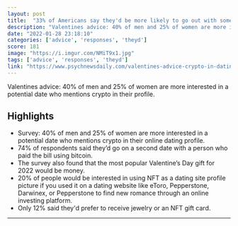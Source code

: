 ```yaml
---
layout: post
title:  "33% of Americans say they'd be more likely to go out with someone who mentions crypto in their dating profile"
description: "Valentines advice: 40% of men and 25% of women are more interested in a potential date who mentions crypto in their profile."
date: "2022-01-28 23:18:10"
categories: ['advice', 'responses', 'theyd']
score: 181
image: "https://i.imgur.com/NMiT9x1.jpg"
tags: ['advice', 'responses', 'theyd']
link: "https://www.psychnewsdaily.com/valentines-advice-crypto-in-dating-profile/"
---
```


Valentines advice: 40% of men and 25% of women are more interested in a potential date who mentions crypto in their profile.

## Highlights

- Survey: 40% of men and 25% of women are more interested in a potential date who mentions crypto in their online dating profile.
- 74% of respondents said they’d go on a second date with a person who paid the bill using bitcoin.
- The survey also found that the most popular Valentine’s Day gift for 2022 would be money.
- 20% of people would be interested in using NFT as a dating site profile picture if you used it on a dating website like eToro, Pepperstone, Darwinex, or Pepperstone to find new romance through an online investing platform.
- Only 12% said they'd prefer to receive jewelry or an NFT gift card.

---
